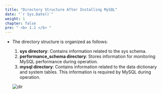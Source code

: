 ```yaml
---
title: "Directory Structure After Installing MySQL"
date: "`r Sys.Date()`"
weight: 1
chapter: false
pre: " <b> 1.1 </b> "
---
```


- The directory structure is organized as follows:

  1. **sys directory**: Contains information related to the sys schema.
  2. **performance_schema directory**: Stores information for monitoring MySQL performance during operation.
  3. **mysql directory**: Contains information related to the data dictionary and system tables. This information is required by MySQL during operation.

  ![dir](https://ngxquang.github.io/aws-ws1/images/1.introduce/005-dir.png)
